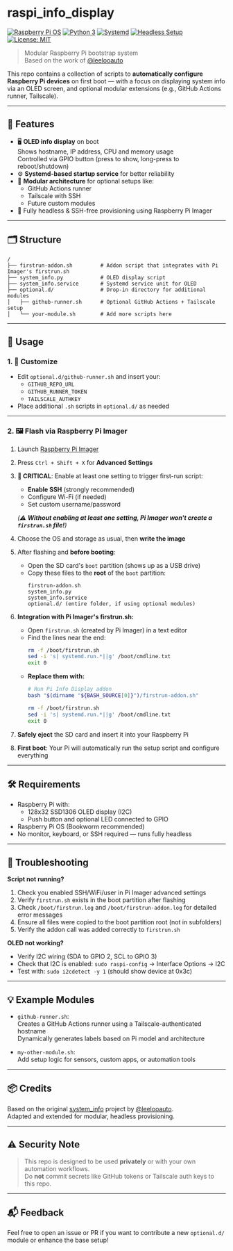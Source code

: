 # raspi_info_display

[![Raspberry Pi OS](https://img.shields.io/badge/platform-raspberry%20pi%20os-red?logo=raspberrypi)](https://www.raspberrypi.com/software/)
[![Python 3](https://img.shields.io/badge/python-3.9%2B-blue.svg?logo=python)](https://www.python.org/)
[![Systemd](https://img.shields.io/badge/init-systemd-007ec6.svg?logo=linux)](https://freedesktop.org/wiki/Software/systemd/)
[![Headless Setup](https://img.shields.io/badge/headless-yes-success)](#)
[![License: MIT](https://img.shields.io/badge/license-MIT-green.svg)](LICENSE)

> Modular Raspberry Pi bootstrap system  
> Based on the work of [@leelooauto](https://github.com/leelooauto/system_info)

This repo contains a collection of scripts to **automatically configure Raspberry Pi devices** on first boot — with a focus on displaying system info via an OLED screen, and optional modular extensions (e.g., GitHub Actions runner, Tailscale).

---

## 🧾 Features

- 🖥️ **OLED info display** on boot  
  Shows hostname, IP address, CPU and memory usage  
  Controlled via GPIO button (press to show, long-press to reboot/shutdown)
- ⚙️ **Systemd-based startup service** for better reliability
- 🧩 **Modular architecture** for optional setups like:
  - GitHub Actions runner
  - Tailscale with SSH
  - Future custom modules
- 🧃 Fully headless & SSH-free provisioning using Raspberry Pi Imager

---

## 🗂️ Structure

```
/
├── firstrun-addon.sh         # Addon script that integrates with Pi Imager's firstrun.sh
├── system_info.py            # OLED display script
├── system_info.service       # Systemd service unit for OLED
├── optional.d/               # Drop-in directory for additional modules
│   ├── github-runner.sh      # Optional GitHub Actions + Tailscale setup
│   └── your-module.sh        # Add more scripts here
```

---

## 🚀 Usage

### 1. 🔧 Customize

- Edit `optional.d/github-runner.sh` and insert your:
  - `GITHUB_REPO_URL`
  - `GITHUB_RUNNER_TOKEN`
  - `TAILSCALE_AUTHKEY`
- Place additional `.sh` scripts in `optional.d/` as needed

---

### 2. 🖼️ Flash via Raspberry Pi Imager

1. Launch [Raspberry Pi Imager](https://www.raspberrypi.com/software/)
2. Press `Ctrl + Shift + X` for **Advanced Settings**
3. **🚨 CRITICAL**: Enable at least one setting to trigger first-run script:
   - **Enable SSH** (strongly recommended)
   - Configure Wi-Fi (if needed)  
   - Set custom username/password
   
   *(⚠️ **Without enabling at least one setting, Pi Imager won't create a `firstrun.sh` file!**)*

4. Choose the OS and storage as usual, then **write the image**

5. After flashing and **before booting**:
   - Open the SD card's `boot` partition (shows up as a USB drive)
   - Copy these files to the **root** of the `boot` partition:
     ```
     firstrun-addon.sh
     system_info.py
     system_info.service
     optional.d/ (entire folder, if using optional modules)
     ```

6. **Integration with Pi Imager's firstrun.sh:**
   - Open `firstrun.sh` (created by Pi Imager) in a text editor
   - Find the lines near the end:
     ```bash
     rm -f /boot/firstrun.sh
     sed -i 's| systemd.run.*||g' /boot/cmdline.txt
     exit 0
     ```
   - **Replace them with:**
     ```bash
     # Run Pi Info Display addon
     bash "$(dirname "${BASH_SOURCE[0]}")/firstrun-addon.sh"
     
     rm -f /boot/firstrun.sh
     sed -i 's| systemd.run.*||g' /boot/cmdline.txt
     exit 0
     ```

7. **Safely eject** the SD card and insert it into your Raspberry Pi

8. **First boot**: Your Pi will automatically run the setup script and configure everything

---

## 🛠️ Requirements

- Raspberry Pi with:
  - 128x32 SSD1306 OLED display (I2C)
  - Push button and optional LED connected to GPIO
- Raspberry Pi OS (Bookworm recommended)
- No monitor, keyboard, or SSH required — runs fully headless

---

## 🐛 Troubleshooting

**Script not running?**
1. Check you enabled SSH/WiFi/user in Pi Imager advanced settings
2. Verify `firstrun.sh` exists in the boot partition after flashing
3. Check `/boot/firstrun.log` and `/boot/firstrun-addon.log` for detailed error messages
4. Ensure all files were copied to the boot partition root (not in subfolders)
5. Verify the addon call was added correctly to `firstrun.sh`

**OLED not working?**
- Verify I2C wiring (SDA to GPIO 2, SCL to GPIO 3)
- Check that I2C is enabled: `sudo raspi-config` → Interface Options → I2C
- Test with: `sudo i2cdetect -y 1` (should show device at 0x3c)

---

## 💡 Example Modules

- `github-runner.sh`:  
  Creates a GitHub Actions runner using a Tailscale-authenticated hostname  
  Dynamically generates labels based on Pi model and architecture

- `my-other-module.sh`:  
  Add setup logic for sensors, custom apps, or automation tools

---

## 📦 Credits

Based on the original [system_info](https://github.com/leelooauto/system_info) project by [@leelooauto](https://www.thingiverse.com/sliderbor/designs).  
Adapted and extended for modular, headless provisioning.

---

## ⚠️ Security Note

> This repo is designed to be used **privately** or with your own automation workflows.  
> Do **not** commit secrets like GitHub tokens or Tailscale auth keys to this repo.

---

## 📬 Feedback

Feel free to open an issue or PR if you want to contribute a new `optional.d/` module or enhance the base setup!
